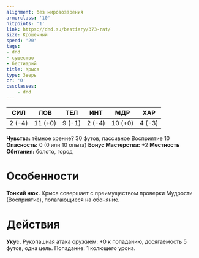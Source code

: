 ```yaml
---
alignment: без мировоззрения
armorclass: '10'
hitpoints: '1'
link: https://dnd.su/bestiary/373-rat/
size: Крошечный
speed: '20'
tags:
- dnd
- существо
- бестиарий
title: Крыса
type: Зверь
cr: '0'
cssclasses:
    - dnd
---
```



| СИЛ | ЛОВ | ТЕЛ | ИНТ | МДР | ХАР |
|---|---|---|---|---|---|
| 2 (-4) | 11 (+0) | 9 (-1) | 2 (-4) | 10 (+0) | 4 (-3) |
**Чувства:** тёмное зрение? 30 футов, пассивное Восприятие 10
**Опасность:** 0 (0 или 10 опыта)
**Бонус Мастерства:** +2
**Местность Обитания:** болото, город


# Особенности
**Тонкий нюх.** Крыса совершает с преимуществом проверки Мудрости (Восприятие), полагающиеся на обоняние.


# Действия
**Укус.** Рукопашная атака оружием: +0 к попаданию, досягаемость 5 футов, одна цель. Попадание: 1 колющего урона.